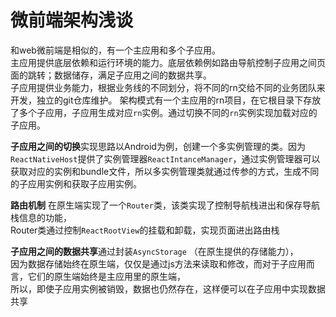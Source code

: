 # 微前端架构浅谈
和web微前端是相似的，有一个主应用和多个子应用。<br/>
主应用提供底层依赖和运行环境的能力。底层依赖例如路由导航控制子应用之间页面的跳转；数据储存，满足子应用之间的数据共享。<br/>
子应用提供业务能力，根据业务线的不同划分，将不同的rn交给不同的业务团队来开发，独立的git仓库维护。
架构模式有一个主应用的rn项目，在它根目录下存放了多个子应用，子应用生成对应`rn`实例。通过切换不同的`rn`实例实现加载对应的子应用。


**子应用之间的切换**实现思路以Android为例，创建一个多实例管理的类。因为`ReactNativeHost`提供了实例管理器`ReactIntanceManager`，通过实例管理器可以获取对应的实例和bundle文件，所以多实例管理类就通过传参的方式，生成不同的子应用实例和获取子应用实例。

**路由机制**
在原生端实现了一个`Router`类，该类实现了控制导航栈进出和保存导航栈信息的功能，<br/>
Router类通过控制`ReactRootView`的挂载和卸载，实现页面进出路由栈

**子应用之间的数据共享**通过封装`AsyncStorage` （在原生提供的存储能力），<br/>
因为数据存储始终在原生端，仅仅是通过js方法来读取和修改，而对于子应用而言，它们的原生端始终是主应用里的原生端，<br/>
所以，即使子应用实例被销毁，数据也仍然存在，这样便可以在子应用中实现数据共享